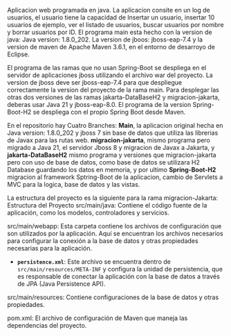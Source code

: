 Aplicacion web programada en java. La aplicacion consite en un log de usuarios, el usuario tiene la capacidad de Insertar un usuario, insertar 10 usuarios de ejemplo, ver el listado de usuarios, buscar usuarios por nombre y borrar usuarios por ID. El programa main esta hecho con la version de java: Java version: 1.8.0_202. La version de jboos: jboss-eap-7.4 y la version de maven de Apache Maven 3.6.1, en el entorno de desarroyo de Eclipse.

El programa de las ramas que no usan Spring-Boot se despliega en el servidor de aplicaciones jboss utilizando el archivo war del proyecto. La version de jboss deve ser jboss-eap-7.4 para que despliegue correctamente la version del proyecto de la rama main. Para desplegar las otras dos versiones de las ramas jakarta-DataBaseH2 y migracion-jakarta, deberas usar Java 21 y jboss-eap-8.0.
El programa de la version Spring-Boot-H2 se despliega con el propio Spring Boot desde Maven.

En el repositorio hay Cuatro Branches: **Main**, la aplicacion original hecha en Java version: 1.8.0_202 y jboss 7 sin base de datos que utiliza las librerias de Javax para las rutas web. **migracion-jakarta**, mismo programa pero migrado a Java 21, el servidor Jboss 8 y migracion de Javax a Jakarta, y **jakarta-DataBaseH2** mismo programa y versiones que migracion-jakarta pero con uso de base de datos, como base de datos se utilizara H2 Database guardando los datos en memoria, y por ultimo **Spring-Boot-H2** migracion al framework Sptring-Boot de la aplicacion, cambio de Servlets a MVC para la logica, base de datos y las vistas.

La estructura del proyecto es la siguiente para la rama migracion-Jakarta: Estructura del Proyecto src/main/java: Contiene el código fuente de la aplicación, como los modelos, controladores y servicios.

src/main/webapp: Esta carpeta contiene los archivos de configuración que son utilizados por la aplicación. Aquí se encuentran los archivos necesarios para configurar la conexión a la base de datos y otras propiedades necesarias para la aplicación.
  - **`persistence.xml`**: Este archivo se encuentra dentro de     `src/main/resources/META-INF` y configura la unidad de persistencia, que es responsable de conectar la aplicación con la base de datos a través de JPA (Java Persistence API).

src/main/resources: Contiene configuraciones de la base de datos y otras propiedades.

pom.xml: El archivo de configuración de Maven que maneja las dependencias del proyecto.
